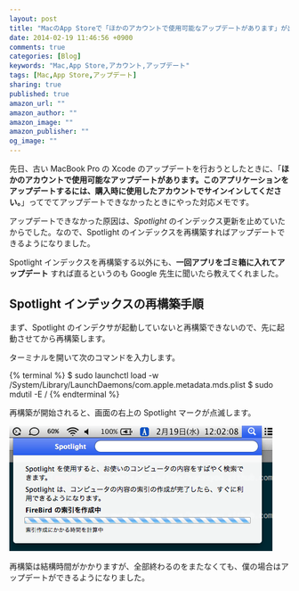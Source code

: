 ```yaml
---
layout: post
title: "MacのApp Storeで「ほかのアカウントで使用可能なアップデートがあります」が出てアップデート出来ないときの対応"
date: 2014-02-19 11:46:56 +0900
comments: true
categories: [Blog]
keywords: "Mac,App Store,アカウント,アップデート"
tags: [Mac,App Store,アップデート]
sharing: true
published: true
amazon_url: ""
amazon_author: ""
amazon_image: ""
amazon_publisher: ""
og_image: ""
---
```


先日、古い MacBook Pro の Xcode のアップデートを行おうとしたときに、「**ほかのアカウントで使用可能なアップデートがあります。このアプリケーションをアップデートするには、購入時に使用したアカウントでサインインしてください。**」ってでてアップデートできなかったときにやった対応メモです。

<!-- more -->

アップデートできなかった原因は、*Spotlight* のインデックス更新を止めていたからでした。なので、Spotlight のインデックスを再構築すればアップデートできるようになりました。

Spotlight インデックスを再構築する以外にも、**一回アプリをゴミ箱に入れてアップデート** すれば直るというのも Google 先生に聞いたら教えてくれました。

## Spotlight インデックスの再構築手順

まず、Spotlight のインデクサが起動していないと再構築できないので、先に起動させてから再構築します。

ターミナルを開いて次のコマンドを入力します。

{% terminal %}
$ sudo launchctl load -w /System/Library/LaunchDaemons/com.apple.metadata.mds.plist
$ sudo mdutil -E /
{% endterminal %}

再構築が開始されると、画面の右上の Spotlight マークが点滅します。

![Spotlight 索引再構築](/images/2014-02-19-mac-app-store-account-01.png)

再構築は結構時間がかかりますが、全部終わるのをまたなくても、僕の場合はアップデートができるようになりました。
